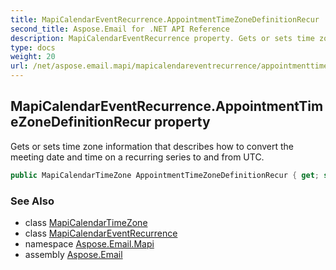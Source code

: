 ```yaml
---
title: MapiCalendarEventRecurrence.AppointmentTimeZoneDefinitionRecur
second_title: Aspose.Email for .NET API Reference
description: MapiCalendarEventRecurrence property. Gets or sets time zone information that describes how to convert the meeting date and time on a recurring series to and from UTC
type: docs
weight: 20
url: /net/aspose.email.mapi/mapicalendareventrecurrence/appointmenttimezonedefinitionrecur/
---
```

## MapiCalendarEventRecurrence.AppointmentTimeZoneDefinitionRecur property

Gets or sets time zone information that describes how to convert the meeting date and time on a recurring series to and from UTC.

```csharp
public MapiCalendarTimeZone AppointmentTimeZoneDefinitionRecur { get; set; }
```

### See Also

* class [MapiCalendarTimeZone](../../mapicalendartimezone/)
* class [MapiCalendarEventRecurrence](../)
* namespace [Aspose.Email.Mapi](../../mapicalendareventrecurrence/)
* assembly [Aspose.Email](../../../)



